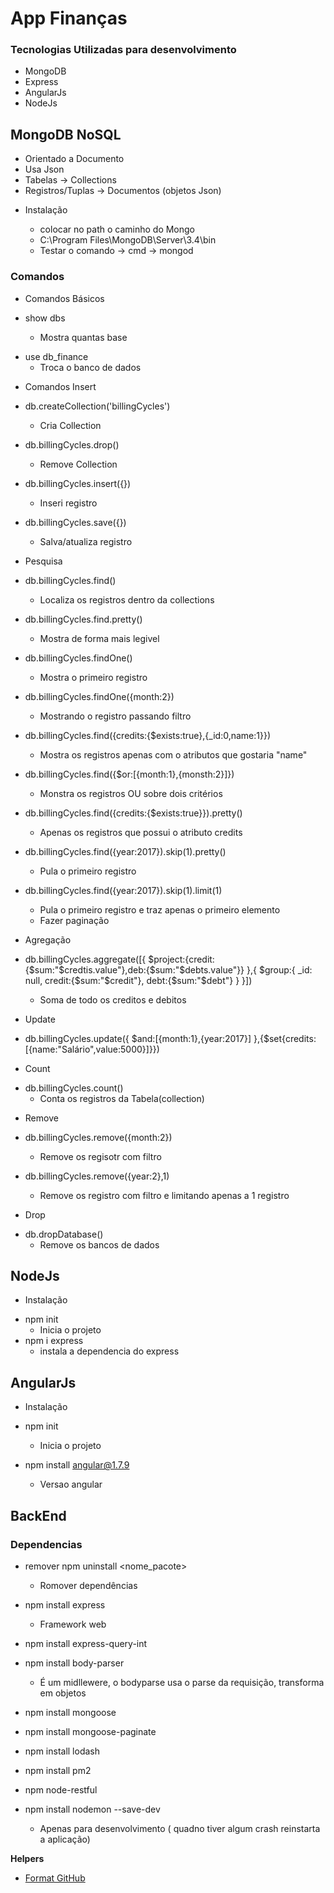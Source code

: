 # App Finanças

### Tecnologias Utilizadas para desenvolvimento

- MongoDB
- Express
- AngularJs
- NodeJs

## MongoDB NoSQL

[documentação]: (https://docs.mongodb.com/)

- Orientado a Documento
- Usa Json
- Tabelas -> Collections
- Registros/Tuplas -> Documentos (objetos Json)

* Instalação

  - colocar no path o caminho do Mongo
  - C:\Program Files\MongoDB\Server\3.4\bin
  - Testar o comando -> cmd -> mongod

### Comandos

- Comandos Básicos

* show dbs

  - Mostra quantas base

- use db_finance
  - Troca o banco de dados

* Comandos Insert

- db.createCollection('billingCycles')

  - Cria Collection

- db.billingCycles.drop()

  - Remove Collection

- db.billingCycles.insert({})

  - Inseri registro

- db.billingCycles.save({})
  - Salva/atualiza registro

* Pesquisa

- db.billingCycles.find()

  - Localiza os registros dentro da collections

- db.billingCycles.find.pretty()

  - Mostra de forma mais legivel

- db.billingCycles.findOne()

  - Mostra o primeiro registro

- db.billingCycles.findOne({month:2})

  - Mostrando o registro passando filtro

- db.billingCycles.find({credits:{\$exists:true},{\_id:0,name:1}})

  - Mostra os registros apenas com o atributos que gostaria "name"

- db.billingCycles.find({\$or:[{month:1},{monsth:2}]})

  - Monstra os registros OU sobre dois critérios

- db.billingCycles.find({credits:{\$exists:true}}).pretty()

  - Apenas os registros que possui o atributo credits

- db.billingCycles.find({year:2017}).skip(1).pretty()

  - Pula o primeiro registro

- db.billingCycles.find({year:2017}).skip(1).limit(1)
  - Pula o primeiro registro e traz apenas o primeiro elemento
  - Fazer paginação

* Agregação

- db.billingCycles.aggregate([{
  $project:{credit:{$sum:"$credtis.value"},deb:{$sum:"$debts.value"}}
  },{
  $group:{
  _id: null,
  credit:{$sum:"$credit"}, debt:{$sum:"$debt"}
  }
  }])

  - Soma de todo os creditos e debitos

* Update

- db.billingCycles.update({
  $and:[{month:1},{year:2017}]
},{$set{credits:[{name:"Salário",value:5000}]}})

* Count

- db.billingCycles.count()
  - Conta os registros da Tabela(collection)

* Remove

- db.billingCycles.remove({month:2})

  - Remove os regisotr com filtro

- db.billingCycles.remove({year:2},1)
  - Remove os registro com filtro e limitando apenas a 1 registro

* Drop

- db.dropDatabase()
  - Remove os bancos de dados

## NodeJs

- Instalação

* npm init
  - Inicia o projeto
* npm i express
  - instala a dependencia do express

## AngularJs

- Instalação

- npm init

  - Inicia o projeto

- npm install angular@1.7.9
  - Versao angular

## BackEnd

### Dependencias

- remover npm uninstall <nome_pacote>
  - Romover dependências
- npm install express
  - Framework web
- npm install express-query-int
- npm install body-parser
  - É um midllewere, o bodyparse usa o parse da requisição, transforma em objetos
- npm install mongoose
- npm install mongoose-paginate
- npm install lodash
- npm install pm2
- npm node-restful

- npm install nodemon --save-dev
  - Apenas para desenvolvimento ( quadno tiver algum crash reinstarta a aplicação)

**Helpers**

- [Format GitHub](https://help.github.com/en/articles/basic-writing-and-formatting-syntax)
